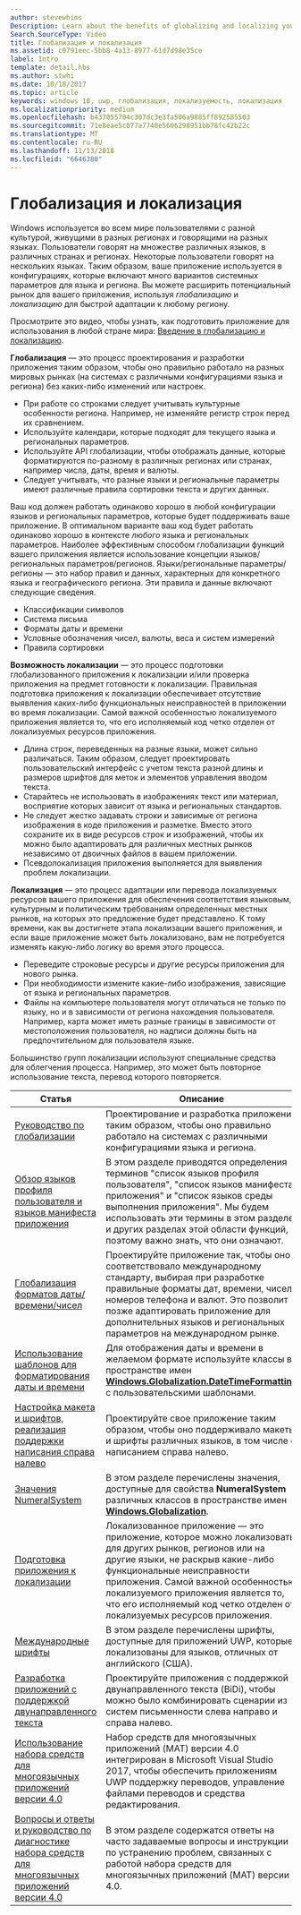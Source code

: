 ```yaml
---
author: stevewhims
Description: Learn about the benefits of globalizing and localizing your app, and exactly what these terms mean.
Search.SourceType: Video
title: Глобализация и локализация
ms.assetid: c0791eec-5bb8-4a13-8977-61d7d98e35ce
label: Intro
template: detail.hbs
ms.author: stwhi
ms.date: 10/18/2017
ms.topic: article
keywords: windows 10, uwp, глобализация, локализуемость, локализация
ms.localizationpriority: medium
ms.openlocfilehash: b437055704c307dc3e3fa506a9885ff892585503
ms.sourcegitcommit: 71e8eae5c077a7740e5606298951bb78fc42b22c
ms.translationtype: MT
ms.contentlocale: ru-RU
ms.lasthandoff: 11/13/2018
ms.locfileid: "6646380"
---
```

# <a name="globalization-and-localization"></a>Глобализация и локализация

Windows используется во всем мире пользователями с разной культурой, живущими в разных регионах и говорящими на разных языках. Пользователи говорят на множестве различных языков, в различных странах и регионах. Некоторые пользователи говорят на нескольких языках. Таким образом, ваше приложение используется в конфигурациях, которые включают много вариантов системных параметров для языка и региона. Вы можете расширить потенциальный рынок для вашего приложения, используя *глобализацию* и *локализацию* для быстрой адаптации к любому региону.

Просмотрите это видео, чтобы узнать, как подготовить приложение для использования в любой стране мира: [Введение в глобализацию и локализацию](https://channel9.msdn.com/Blogs/One-Dev-Minute/Introduction-to-globalization-and-localization).

**Глобализация** — это процесс проектирования и разработки приложения таким образом, чтобы оно правильно работало на разных мировых рынках (на системах с различными конфигурациями языка и региона) без каких-либо изменений или настроек.

- При работе со строками следует учитывать культурные особенности региона. Например, не изменяйте регистр строк перед их сравнением.
- Используйте календари, которые подходят для текущего языка и региональных параметров.
- Используйте API глобализации, чтобы отображать данные, которые форматируются по-разному в различных регионах или странах, например числа, даты, время и валюты.
- Следует учитывать, что разные языки и региональные параметры имеют различные правила сортировки текста и других данных.

Ваш код должен работать одинаково хорошо в любой конфигурации языков и региональных параметров, которые будет поддерживать ваше приложение. В оптимальном варианте ваш код будет работать одинаково хорошо в контексте *любого* языка и региональных параметров. Наиболее эффективным способом глобализации функций вашего приложения является использование концепции языков/региональных параметров/регионов. Языки/региональные параметры/регионы — это набор правил и данных, характерных для конкретного языка и географического региона. Эти правила и данные включают следующие сведения.

- Классификации символов
- Система письма
- Форматы даты и времени
- Условные обозначения чисел, валюты, веса и систем измерений
- Правила сортировки

**Возможность локализации** — это процесс подготовки глобализованного приложения к локализации и/или проверка приложения на предмет готовности к локализации. Правильная подготовка приложения к локализации обеспечивает отсутствие выявления каких-либо функциональных неисправностей в приложении во время локализации. Самой важной особенностью локализуемого приложения является то, что его исполняемый код четко отделен от локализуемых ресурсов приложения.

- Длина строк, переведенных на разные языки, может сильно различаться. Таким образом, следует проектировать пользовательский интерфейс с учетом текста разной длины и размеров шрифтов для меток и элементов управления вводом текста.
- Старайтесь не использовать в изображениях текст или материал, восприятие которых зависит от языка и региональных стандартов.
- Не следует жестко задавать строки и зависимые от региона изображения в коде приложения и разметке. Вместо этого сохраните их в виде ресурсов строк и изображений, чтобы их можно было адаптировать для различных местных рынков независимо от двоичных файлов в вашем приложении.
- Псевдолокализация приложения выполняется для выявления проблем локализации.

**Локализация** — это процесс адаптации или перевода локализуемых ресурсов вашего приложения для обеспечения соответствия языковым, культурным и политическим требованиям определенных местных рынков, на которых это предложение будет представлено. К тому времени, как вы достигнете этапа локализации вашего приложения, и если ваше приложение может быть локализовано, вам не потребуется изменять какую-либо логику во время этого процесса.

- Переведите строковые ресурсы и другие ресурсы приложения для нового рынка.
- При необходимости измените какие-либо изображения, зависящие от языка и региональных параметров.
- Файлы на компьютере пользователя могут отличаться не только по языку, но и в зависимости от региона нахождения пользователя. Например, карта может иметь разные границы в зависимости от местоположения пользователя, но надписи должны быть на предпочтительном для пользователя языке.

Большинство групп локализации используют специальные средства для облегчения процесса. Например, это может быть повторное использование текста, перевод которого повторяется.

| Статья | Описание |
|---------|-------------|
| [Руководство по глобализации](guidelines-and-checklist-for-globalizing-your-app.md) | Проектирование и разработка приложения таким образом, чтобы оно правильно работало на системах с различными конфигурациями языка и региона. |
| [Обзор языков профиля пользователя и языков манифеста приложения](manage-language-and-region.md) | В этом разделе приводятся определения терминов "список языков профиля пользователя", "список языков манифеста приложения" и "список языков среды выполнения приложения". Мы будем использовать эти термины в этом разделе и других разделах этой области функций, поэтому важно знать, что они означают. |
| [Глобализация форматов даты/времени/чисел](use-global-ready-formats.md) | Проектируйте приложение так, чтобы оно соответствовало международному стандарту, выбирая при разработке правильные форматы дат, времени, чисел, номеров телефона и валют. Это позволит позже адаптировать приложение для дополнительных языков и региональных параметров на международном рынке. |
| [Использование шаблонов для форматирования даты и времени](use-patterns-to-format-dates-and-times.md) | Для отображения даты и времени в желаемом формате используйте классы в пространстве имен [**Windows.Globalization.DateTimeFormatting**](/uwp/api/windows.globalization.datetimeformatting?branch=live) с пользовательскими шаблонами. |
| [Настройка макета и шрифтов, реализация поддержки написания справа налево](adjust-layout-and-fonts--and-support-rtl.md) | Проектируйте свое приложение таким образом, чтобы оно поддерживало макеты и шрифты различных языков, в том числе с написанием справа налево. |
| [Значения NumeralSystem](glob-numeralsystem-values.md) | В этом разделе перечислены значения, доступные для свойства **NumeralSystem** различных классов в пространстве имен [**Windows.Globalization**](/uwp/api/windows.globalization?branch=live). |
| [Подготовка приложения к локализации](prepare-your-app-for-localization.md) | Локализованное приложение — это приложение, которое можно локализовать для других рынков, регионов или на другие языки, не раскрыв какие-либо функциональные неисправности приложения. Самой важной особенностью локализуемого приложения является то, что его исполняемый код четко отделен от локализуемых ресурсов приложения. |
| [Международные шрифты](loc-international-fonts.md) | В этом разделе перечислены шрифты, доступные для приложений UWP, которые локализованы для языков, отличных от английского (США). |
| [Разработка приложений с поддержкой двунаправленного текста](design-for-bidi-text.md) | Проектируйте приложения с поддержкой двунаправленного текста (BiDi), чтобы можно было комбинировать сценарии из систем письменности слева направо и справа налево. |
| [Использование набора средств для многоязычных приложений версии 4.0](use-mat.md) | Набор средств для многоязычных приложений (MAT) версии 4.0 интегрирован в Microsoft Visual Studio 2017, чтобы обеспечить приложениям UWP поддержку переводов, управление файлами переводов и средства редактирования. |
| [Вопросы и ответы и руководство по диагностике набора средств для многоязычных приложений версии 4.0](mat-faq-troubleshooting.md) | В этом разделе содержатся ответы на часто задаваемые вопросы и инструкции по устранению проблем, связанных с работой набора средств для многоязычных приложений (MAT) версии 4.0. |

